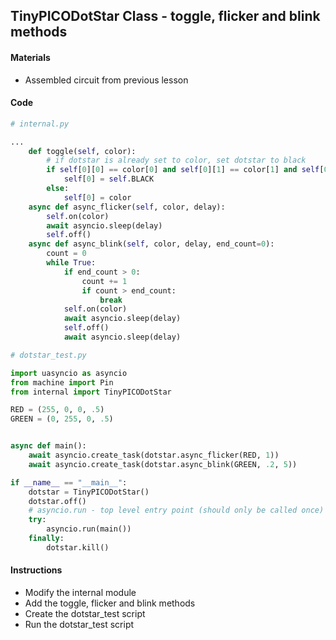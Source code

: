 ## TinyPICODotStar Class - toggle, flicker and blink methods

#### Materials
 - Assembled circuit from previous lesson

#### Code
```Python
# internal.py

...
    def toggle(self, color):
        # if dotstar is already set to color, set dotstar to black
        if self[0][0] == color[0] and self[0][1] == color[1] and self[0][2] == color[2]:
            self[0] = self.BLACK
        else:
            self[0] = color      
    async def async_flicker(self, color, delay):
        self.on(color)
        await asyncio.sleep(delay)
        self.off()
    async def async_blink(self, color, delay, end_count=0):
        count = 0
        while True:
            if end_count > 0:
                count += 1
                if count > end_count:
                    break
            self.on(color)
            await asyncio.sleep(delay)
            self.off()
            await asyncio.sleep(delay)
```
```Python
# dotstar_test.py

import uasyncio as asyncio
from machine import Pin
from internal import TinyPICODotStar

RED = (255, 0, 0, .5)
GREEN = (0, 255, 0, .5)


async def main():
    await asyncio.create_task(dotstar.async_flicker(RED, 1))
    await asyncio.create_task(dotstar.async_blink(GREEN, .2, 5))

if __name__ == "__main__":
    dotstar = TinyPICODotStar()
    dotstar.off()
    # asyncio.run - top level entry point (should only be called once)
    try:
        asyncio.run(main())
    finally:
        dotstar.kill()
```
#### Instructions
 - Modify the internal module
 - Add the toggle, flicker and blink methods
 - Create the dotstar_test script
 - Run the dotstar_test script
